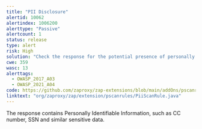 ```yaml
---
title: "PII Disclosure"
alertid: 10062
alertindex: 1006200
alerttype: "Passive"
alertcount: 1
status: release
type: alert
risk: High
solution: "Check the response for the potential presence of personally identifiable information (PII), ensure nothing sensitive is leaked by the application."
cwe: 359
wasc: 13
alerttags: 
  - OWASP_2017_A03
  - OWASP_2021_A04
code: https://github.com/zaproxy/zap-extensions/blob/main/addOns/pscanrules/src/main/java/org/zaproxy/zap/extension/pscanrules/PiiScanRule.java
linktext: "org/zaproxy/zap/extension/pscanrules/PiiScanRule.java"
---
```

The response contains Personally Identifiable Information, such as CC number, SSN and similar sensitive data.
